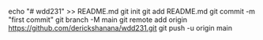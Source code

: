 echo "# wdd231" >> README.md
git init
git add README.md
git commit -m "first commit"
git branch -M main
git remote add origin https://github.com/derickshanana/wdd231.git
git push -u origin main
